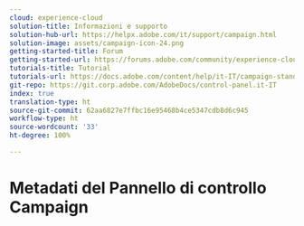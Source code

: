 ```yaml
---
cloud: experience-cloud
solution-title: Informazioni e supporto
solution-hub-url: https://helpx.adobe.com/it/support/campaign.html
solution-image: assets/campaign-icon-24.png
getting-started-title: Forum
getting-started-url: https://forums.adobe.com/community/experience-cloud/marketing-cloud/campaign/standard
tutorials-title: Tutorial
tutorials-url: https://docs.adobe.com/content/help/it-IT/campaign-standard-learn/tutorials/overview.html
git-repo: https://git.corp.adobe.com/AdobeDocs/control-panel.it-IT
index: true
translation-type: ht
source-git-commit: 62aa6827e7ffbc16e95468b4ce5347cdb8d6c945
workflow-type: ht
source-wordcount: '33'
ht-degree: 100%

---
```



# Metadati del Pannello di controllo Campaign
